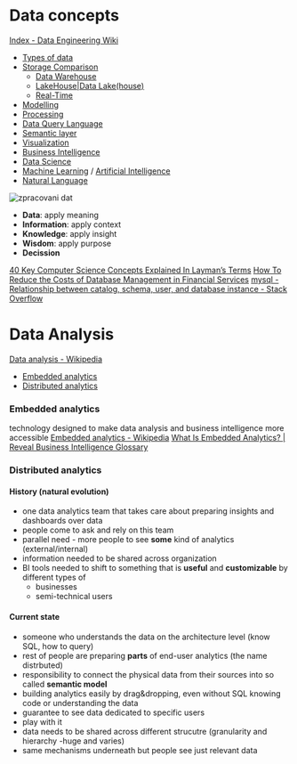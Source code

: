 # Data concepts

[Index - Data Engineering Wiki](https://dataengineering.wiki/Index)

- [Types of data](./Types/Types.md)
- [Storage Comparison](./Types/Storage%20Comparison.md)
	- [Data Warehouse](./Storage/Data%20Warehouse.md)
	- [LakeHouse|Data Lake(house)](./Storage/LakeHouse.md)
	- [Real-Time](./Storage/Real_Time.md)
- [Modelling](./Model/Modelling.md)
- [Processing](./Processing/Processing.md)
- [Data Query Language](./Query/StructuralQueryLanguage.md)
- [Semantic layer](./Semantic%20layer.md)
- [Visualization](./Visualize/Visualization.md)
- [Business Intelligence](./BI/Business%20Intelligence.md)
- [Data Science](./Data%20Science.md)
- [Machine Learning](./AI_ML/Machine%20Learning.md) / [Artificial Intelligence](./AI_ML/Artificial%20Intelligence.md)
- [Natural Language](./NL/Natural%20Language.md)


![zpracovani dat](https://upload.wikimedia.org/wikipedia/commons/e/ee/Relationship_of_data%2C_information_and_intelligence.png)


- **Data**: apply meaning
- **Information**: apply context
- **Knowledge**: apply insight
- **Wisdom**: apply purpose
- **Decission**

[40 Key Computer Science Concepts Explained In Layman’s Terms](https://carlcheo.com/compsci)
[How To Reduce the Costs of Database Management in Financial Services](https://www.percona.com/blog/how-to-reduce-the-costs-of-database-management-in-financial-services/)
[mysql - Relationship between catalog, schema, user, and database instance - Stack Overflow](https://stackoverflow.com/questions/7942520/relationship-between-catalog-schema-user-and-database-instance)


# Data Analysis

[Data analysis - Wikipedia](https://en.wikipedia.org/wiki/Data_analysis)
- [Embedded analytics](#embedded-analytics)
- [Distributed analytics](#distributed-analytics)

### Embedded analytics

technology designed to make data analysis and business intelligence more accessible
[Embedded analytics - Wikipedia](https://en.wikipedia.org/wiki/Embedded_analytics)
[What Is Embedded Analytics? | Reveal Business Intelligence Glossary](https://www.revealbi.io/glossary/embedded-analytics)

### Distributed analytics

#### History (natural evolution)

- one data analytics team that takes care about preparing insights and dashboards over data
- people come to ask and rely on this team
- parallel need - more people to see **some** kind of analytics (external/internal)
- information needed to be shared across organization
- BI tools needed to shift to something that is **useful** and **customizable** by different types of
	- businesses
	- semi-technical users

#### Current state

- someone who understands the data on the architecture level (know SQL, how to query)
- rest of people are preparing **parts** of end-user analytics (the name distrbuted)
- responsibility to connect the physical data from their sources into so called **semantic model**
- building analytics easily by drag&dropping, even without SQL knowing code or understanding the data
- guarantee to see data dedicated to specific users
- play with it
- data needs to be shared across different strucutre (granularity and hierarchy -huge and varies)
- same mechanisms underneath but people see just relevant data